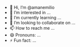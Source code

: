 - 👋 Hi, I’m @amanemilio
- 👀 I’m interested in ...
- 🌱 I’m currently learning ...
- 💞️ I’m looking to collaborate on ...
- 📫 How to reach me ...
- 😄 Pronouns: ...
- ⚡ Fun fact: ...

<!---
amanemilio/amanemilio is a ✨ special ✨ repository because its `README.md` (this file) appears on your GitHub profile.
You can click the Preview link to take a look at your changes.
--->
